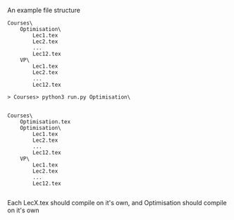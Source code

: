 An example file structure

```text
Courses\
	Optimisation\
		Lec1.tex
		Lec2.tex
		...
		Lec12.tex
	VP\
		Lec1.tex
		Lec2.tex
		...
		Lec12.tex
		
> Courses> python3 run.py Optimisation\


Courses\
	Optimisation.tex
	Optimisation\
		Lec1.tex
		Lec2.tex
		...
		Lec12.tex
	VP\
		Lec1.tex
		Lec2.tex
		...
		Lec12.tex
		
```
Each LecX.tex should compile on it's own, and Optimisation should compile on it's own